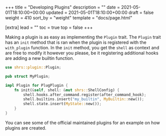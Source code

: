 +++
title = "Developing Plugins"
description = ""
date = 2021-05-01T18:10:00+00:00
updated = 2021-05-01T18:10:00+00:00
draft = false
weight = 410
sort_by = "weight"
template = "docs/page.html"

[extra]
lead = ""
toc = true
top = false
+++

Making a plugin is as easy as implementing the `Plugin` trait. The `Plugin`
trait has an `init` method that is ran when the plugin is registered with the
`with_plugin` function. In the `init` method, you get the `shell` as context
and are free to modify it however you please, be it registering additional
hooks are adding a new builtin function.
```rust
use shrs::plugin::Plugin;

pub struct MyPlugin;

impl Plugin for PlugPlugin {
    fn init(&self, shell: &mut shrs::ShellConfig) {
        shell.hooks.after_command.register(after_command_hook);
        shell.builtins.insert("my_builtin", MyBuiltin::new());
        shell.state.insert(MyState::new());
    }
}

```

You can see some of the official maintained plugins for an example on how
plugins are created.
